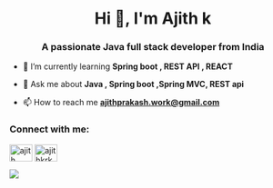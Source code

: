 <h1 align="center">Hi 👋, I'm Ajith k</h1>
<h3 align="center">A passionate Java full stack developer from India</h3>

- 🌱 I’m currently learning **Spring boot , REST API , REACT**

- 💬 Ask me about **Java , Spring boot ,Spring MVC, REST api**

- 📫 How to reach me **ajithprakash.work@gmail.com**

<h3 align="left">Connect with me:</h3>
<p align="left">
<a href="https://linkedin.com/in/ajith (prakash) k" target="blank"><img align="center" src="https://raw.githubusercontent.com/rahuldkjain/github-profile-readme-generator/master/src/images/icons/Social/linked-in-alt.svg" alt="ajith (prakash) k" height="30" width="40" /></a>
<a href="https://www.leetcode.com/ajithkrkd" target="blank"><img align="center" src="https://raw.githubusercontent.com/rahuldkjain/github-profile-readme-generator/master/src/images/icons/Social/leet-code.svg" alt="ajithkrkd" height="30" width="40" /></a>
</p>
<a href="https://git.io/streak-stats"><img src="https://streak-stats.demolab.com?user=DenverCoder1"/></a>

